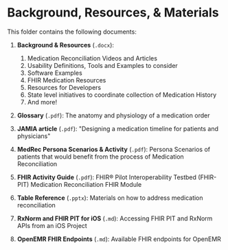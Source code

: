 # Background, Resources, & Materials

This folder contains the following documents:

1. **Background & Resources** (`.docx`):

    1. Medication Reconciliation Videos and Articles
    2. Usability Definitions, Tools and Examples to consider
    3. Software Examples
    4. FHIR Medication Resources
    5. Resources for Developers
    6. State level initiatives to coordinate collection of Medication History
    7. And more!

2. **Glossary** (`.pdf`): The anatomy and physiology of a medication order
2. **JAMIA article** (`.pdf`): "Designing a medication timeline for patients and physicians"
3. **MedRec Persona Scenarios & Activity** (`.pdf`): Persona Scenarios of patients that would benefit from the process of Medication Reconciliation
4. **FHIR Activity Guide** (`.pdf`): FHIR® Pilot Interoperability Testbed (FHIR-PIT) Medication Reconciliation FHIR Module
5. **Table Reference** (`.pptx`): Materials on how to address medication reconciliation
6. **RxNorm and FHIR PIT for iOS** (`.md`): Accessing FHIR PIT and RxNorm APIs from an iOS Project
7. **OpenEMR FHIR Endpoints** (`.md`): Available FHIR endpoints for OpenEMR
